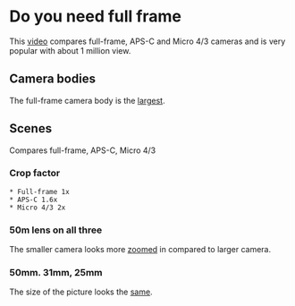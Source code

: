 # Do you need full frame

This [video][100] compares full-frame, APS-C and Micro 4/3 cameras and is very
popular with about 1 million view.

[100]: https://www.youtube.com/watch?v=hi_CkZ0sGAw

## Camera bodies

The full-frame camera body is the [largest][110].

[110]: https://www.youtube.com/watch?v=hi_CkZ0sGAw&t=13s

## Scenes

Compares full-frame, APS-C, Micro 4/3

### Crop factor

    * Full-frame 1x
    * APS-C 1.6x
    * Micro 4/3 2x

### 50m lens on all three

The smaller camera looks more [zoomed][120] in compared to larger camera.

[120]: https://www.youtube.com/watch?v=hi_CkZ0sGAw&t=154s

### 50mm. 31mm, 25mm

The size of the picture looks the [same][130].

[130]: https://www.youtube.com/watch?v=hi_CkZ0sGAw&t=259s

